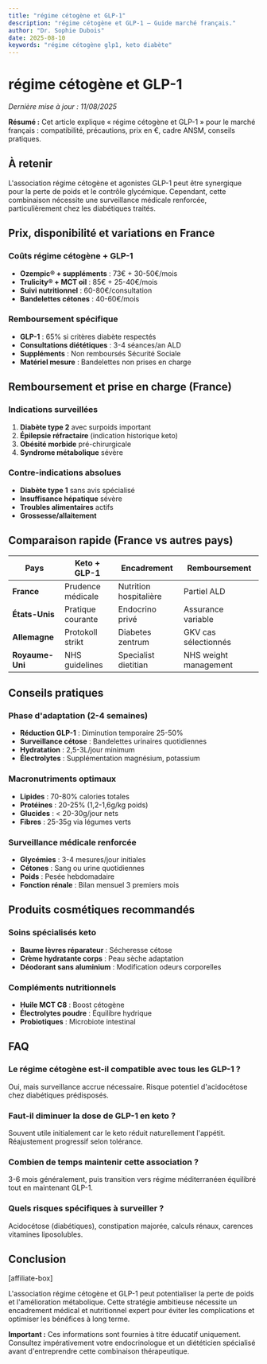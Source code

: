 ```yaml
---
title: "régime cétogène et GLP-1"
description: "régime cétogène et GLP-1 — Guide marché français."
author: "Dr. Sophie Dubois"
date: 2025-08-10
keywords: "régime cétogène glp1, keto diabète"
---
```


# régime cétogène et GLP-1

*Dernière mise à jour : 11/08/2025*

**Résumé :** Cet article explique « régime cétogène et GLP-1 » pour le marché français : compatibilité, précautions, prix en €, cadre ANSM, conseils pratiques.

## À retenir

L'association régime cétogène et agonistes GLP-1 peut être synergique pour la perte de poids et le contrôle glycémique. Cependant, cette combinaison nécessite une surveillance médicale renforcée, particulièrement chez les diabétiques traités.

## Prix, disponibilité et variations en France

### Coûts régime cétogène + GLP-1
- **Ozempic® + suppléments** : 73€ + 30-50€/mois
- **Trulicity® + MCT oil** : 85€ + 25-40€/mois
- **Suivi nutritionnel** : 60-80€/consultation
- **Bandelettes cétones** : 40-60€/mois

### Remboursement spécifique
- **GLP-1** : 65% si critères diabète respectés
- **Consultations diététiques** : 3-4 séances/an ALD
- **Suppléments** : Non remboursés Sécurité Sociale
- **Matériel mesure** : Bandelettes non prises en charge

## Remboursement et prise en charge (France)

### Indications surveillées
1. **Diabète type 2** avec surpoids important
2. **Épilepsie réfractaire** (indication historique keto)
3. **Obésité morbide** pré-chirurgicale
4. **Syndrome métabolique** sévère

### Contre-indications absolues
- **Diabète type 1** sans avis spécialisé
- **Insuffisance hépatique** sévère
- **Troubles alimentaires** actifs
- **Grossesse/allaitement**

## Comparaison rapide (France vs autres pays)

| Pays | Keto + GLP-1 | Encadrement | Remboursement |
|------|--------------|-------------|---------------|
| **France** | Prudence médicale | Nutrition hospitalière | Partiel ALD |
| **États-Unis** | Pratique courante | Endocrino privé | Assurance variable |
| **Allemagne** | Protokoll strikt | Diabetes zentrum | GKV cas sélectionnés |
| **Royaume-Uni** | NHS guidelines | Specialist dietitian | NHS weight management |

## Conseils pratiques

### Phase d'adaptation (2-4 semaines)
- **Réduction GLP-1** : Diminution temporaire 25-50%
- **Surveillance cétose** : Bandelettes urinaires quotidiennes
- **Hydratation** : 2,5-3L/jour minimum
- **Électrolytes** : Supplémentation magnésium, potassium

### Macronutriments optimaux
- **Lipides** : 70-80% calories totales
- **Protéines** : 20-25% (1,2-1,6g/kg poids)
- **Glucides** : < 20-30g/jour nets
- **Fibres** : 25-35g via légumes verts

### Surveillance médicale renforcée
- **Glycémies** : 3-4 mesures/jour initiales
- **Cétones** : Sang ou urine quotidiennes
- **Poids** : Pesée hebdomadaire
- **Fonction rénale** : Bilan mensuel 3 premiers mois

## Produits cosmétiques recommandés

### Soins spécialisés keto
- **Baume lèvres réparateur** : Sécheresse cétose
- **Crème hydratante corps** : Peau sèche adaptation
- **Déodorant sans aluminium** : Modification odeurs corporelles

### Compléments nutritionnels
- **Huile MCT C8** : Boost cétogène
- **Électrolytes poudre** : Équilibre hydrique
- **Probiotiques** : Microbiote intestinal

## FAQ

### Le régime cétogène est-il compatible avec tous les GLP-1 ?
Oui, mais surveillance accrue nécessaire. Risque potentiel d'acidocétose chez diabétiques prédisposés.

### Faut-il diminuer la dose de GLP-1 en keto ?
Souvent utile initialement car le keto réduit naturellement l'appétit. Réajustement progressif selon tolérance.

### Combien de temps maintenir cette association ?
3-6 mois généralement, puis transition vers régime méditerranéen équilibré tout en maintenant GLP-1.

### Quels risques spécifiques à surveiller ?
Acidocétose (diabétiques), constipation majorée, calculs rénaux, carences vitamines liposolubles.

## Conclusion

[affiliate-box]

L'association régime cétogène et GLP-1 peut potentialiser la perte de poids et l'amélioration métabolique. Cette stratégie ambitieuse nécessite un encadrement médical et nutritionnel expert pour éviter les complications et optimiser les bénéfices à long terme.

**Important :** Ces informations sont fournies à titre éducatif uniquement. Consultez impérativement votre endocrinologue et un diététicien spécialisé avant d'entreprendre cette combinaison thérapeutique.
